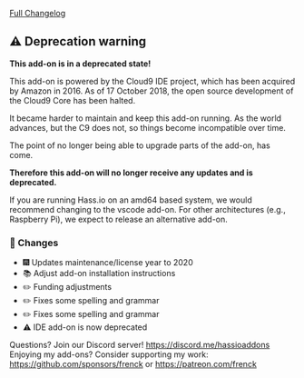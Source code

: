 [Full Changelog][changelog]

## :warning: Deprecation warning

**This add-on is in a deprecated state!**

This add-on is powered by the Cloud9 IDE project, which has been acquired by
Amazon in 2016. As of 17 October 2018, the open source development of the
Cloud9 Core has been halted.

It became harder to maintain and keep this add-on running. As the world
advances, but the C9 does not, so things become incompatible over time.

The point of no longer being able to upgrade parts of the add-on, has come.

**Therefore this add-on will no longer receive any updates and is deprecated.**

If you are running Hass.io on an amd64 based system, we would recommend changing
to the vscode add-on. For other architectures (e.g., Raspberry Pi), we expect
to release an alternative add-on.

### 🔨 Changes

- :fireworks: Updates maintenance/license year to 2020
- :books: Adjust add-on installation instructions
- :pencil2: Funding adjustments
- :pencil2: Fixes some spelling and grammar
- :pencil2: Fixes some spelling and grammar
- :warning: IDE add-on is now deprecated

[changelog]: https://github.com/hassio-addons/addon-ide/compare/v2.1.1...v2.2.0

Questions? Join our Discord server! https://discord.me/hassioaddons
Enjoying my add-ons? Consider supporting my work:
https://github.com/sponsors/frenck or https://patreon.com/frenck